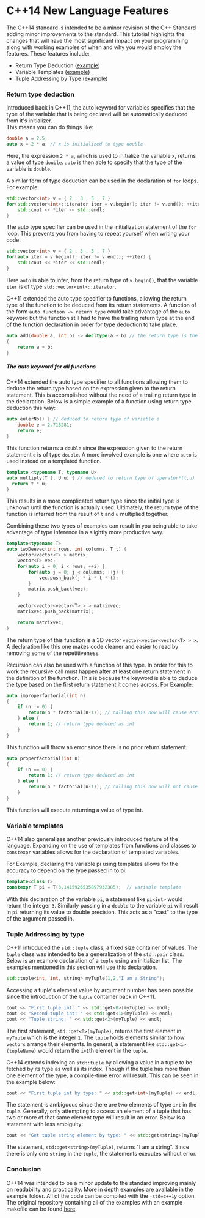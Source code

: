 # C++14 New Language Features
The C++14 standard is intended to be a minor revision of the C++ Standard adding minor improvements to the standard.
This tutorial highlights the changes that will have the most significant impact on your programming along with working examples of when and why you would employ the features.
These features include:

* Return Type Deduction ([example](./returntypedeductionexample.cpp))
* Variable Templates ([example](./variabletemplatesexample.cpp))
* Tuple Addressing by Type ([example](./tupleaddressingexample.cpp))

### Return type deduction
Introduced back in C++11, the auto keyword for variables specifies that the type of the variable that is being declared will be automatically deduced from it's initializer.<br />
This means you can do things like:
```c++
double a = 2.5;
auto x = 2 * a; // x is initialized to type double
```
Here, the expression `2 * a`, which is used to initialize the variable `x`, returns a value of type `double`.
`auto` is then able to specify that the type of the variable is `double`.

A similar form of type deduction can be used in the declaration of `for` loops.<br />
For example:
```c++
std::vector<int> v = { 2 , 3 , 5 , 7 }
for(std::vector<int>::iterator iter = v.begin(); iter != v.end(); ++iter) {
	std::cout << *iter << std::endl;
}
```
The auto type specifier can be used in the initialization statement of the `for` loop.
This prevents you from having to repeat yourself when writing your code.
```c++
std::vector<int> v = { 2 , 3 , 5 , 7 }
for(auto iter = v.begin(); iter != v.end(); ++iter) {
	std::cout << *iter << std::endl;
}
```
Here `auto` is able to infer, from the return type of `v.begin()`, that the
variable `iter` is of type `std::vector<int>::iterator`.

C++11 extended the auto type specifier to functions, allowing the return type of the function to be deduced from its return statements.
A function of the form `auto function -> return type` could take advantage of the `auto` keyword but the function still had to have the trailing return type at the end of the function declaration in order for type deduction to take place.
```c++
auto add(double a, int b) -> decltype(a + b) // the return type is the type of operator+(double, int)
{
	return a + b;
}
```

##### The auto keyword for all functions
C++14 extended the auto type specifier to all functions allowing them to deduce the return type based on the expression given to the return statement.
This is accomplished without the need of a trailing return type in the declaration.
Below is a simple example of a function using return type deduction this way:
```c++
auto eulerNo() { // deduced to return type of variable e
	double e = 2.718281;
	return e;
}
```
This function returns a `double` since the expression given to the return statement `e` is of type `double`.
A more involved example is one where `auto` is used instead on a templated function.
```c++
template <typename T, typename U>
auto multiply(T t, U u) { // deduced to return type of operator*(t,u)
  return t * u;
}
```
This results in a more complicated return type since the initial type is unknown until the function is actually used.
Ultimately, the return type of the function is inferred from the result of `t` and `u` multiplied together.

Combining these two types of examples can result in you being able to take advantage of type inference in a slightly more productive way.
```c++
template<typename T>
auto twoDeevec(int rows, int columns, T t) {
	vector<vector<T> > matrix;
	vector<T> vec;
	for(auto i = 0; i < rows; ++i) {
		for(auto j = 0; j < columns; ++j) {
			vec.push_back(j * i * t * t);
		}
		matrix.push_back(vec);
	}

	vector<vector<vector<T> > > matrixvec;
	matrixvec.push_back(matrix);

	return matrixvec;
}
```
The return type of this function is a 3D vector `vector<vector<vector<T> > >`.
A declaration like this one makes code cleaner and easier to read by removing some of the repetitiveness.

Recursion can also be used with a function of this type.
In order for this to work the recursive call must happen after at least one return statement in the definition of the function.
This is because the keyword is able to deduce the type based on the first return statement it comes across.
For Example:
```c++
auto improperfactorial(int n)
{
	if (n != 0) {
		return(n * factorial(n-1)); // calling this now will cause error
	} else {
		return 1; // return type deduced as int
	}
}
```
This function will throw an error since there is no prior return statement.
```c++
auto properfactorial(int n)
{
	if (n == 0) {
		return 1; // return type deduced as int
	} else {
		return(n * factorial(n-1)); // calling this now will not cause error
	}
}
```
This function will execute returning a value of type int.

### Variable templates
C++14 also generalizes another previously introduced feature of the language.
Expanding on the use  of templates from functions and classes to `constexpr` variables allows for the declaration of templated variables.

For Example, declaring the variable pi using templates allows for the accuracy to depend on the type passed in to pi.
```c++
template<class T>
constexpr T pi = T(3.1415926535897932385);  // variable template
```
With this declaration of the variable `pi`, a statement like `pi<int>` would return the integer `3`.
Similarly passing in a `double` to the variable `pi` will result in `pi` returning its value to double precision.
This acts as a "cast" to the type of the argument passed in.

### Tuple Addressing by type
C++11 introduced the `std::tuple` class, a fixed size container of values.
The `tuple` class was intended to be a generalization of the `std::pair` class.
Below is an example declaration of a `tuple` using an initializer list.
The examples mentioned in this section will use this declaration.
```c++
std::tuple<int, int, string> myTuple(1,2,"I am a String");
```
Accessing a tuple's element value by argument number has been possible since the introduction of the `tuple` container back in C++11.
```c++
cout << "First tuple int: " << std::get<0>(myTuple) << endl;
cout << "Second tuple int: " << std::get<1>(myTuple) << endl;
cout << "Tuple string: " << std::get<2>(myTuple) << endl;
```
The first statement, `std::get<0>(myTuple)`, returns the first element in `myTuple` which is the integer `1`.
The `tuple` holds elements similar to how `vectors` arrange their elements.
In general, a statement like `std::get<i>(tupleName)` would return the `i+1`th element in the `tuple`.

C++14 extends indexing an `std::tuple` by allowing a value in a tuple to be fetched by its type as well as its index.
Though if the tuple has more than one element of the type, a compile-time error will result.
This can be seen in the example below:
```c++
cout << "First tuple int by type: " << std::get<int>(myTuple) << endl;
```
The statement is ambiguous since there are two elements of type `int` in the `tuple`.
Generally, only attempting to access an element of a tuple that has two or more of that same element type will result in an error.
Below is a statement with less ambiguity:
```c++
cout << "Get tuple string element by type: " << std::get<string>(myTuple) << endl;
```
The statement, `std::get<string>(myTuple)`, returns "I am a string".
Since there is only one `string` in the `tuple`, the statements executes without error.

### Conclusion
C++14 was intended to be a minor update to the standard improving mainly on readability and practicality.
More in depth examples are available in the example folder.
All of the code can be compiled with the `-std=c++1y` option.
The original repository containing all of the examples with an example makefile can be found [here](https://github.com/Anthony1234567/Cplusplus14-standard).
